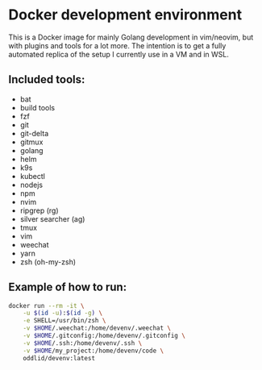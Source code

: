 # Docker development environment

This is a Docker image for mainly Golang development in vim/neovim,
but with plugins and tools for a lot more. The intention is to get a
fully automated replica of the setup I currently use in a VM and in WSL.

## Included tools:

- bat
- build tools
- fzf
- git
- git-delta
- gitmux
- golang
- helm
- k9s
- kubectl
- nodejs
- npm
- nvim
- ripgrep (rg)
- silver searcher (ag)
- tmux
- vim
- weechat
- yarn
- zsh (oh-my-zsh)

## Example of how to run:

```sh
docker run --rm -it \
	-u $(id -u):$(id -g) \
	-e SHELL=/usr/bin/zsh \
	-v $HOME/.weechat:/home/devenv/.weechat \
	-v $HOME/.gitconfig:/home/devenv/.gitconfig \
	-v $HOME/.ssh:/home/devenv/.ssh \
	-v $HOME/my_project:/home/devenv/code \
	oddlid/devenv:latest
```
